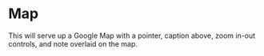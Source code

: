 # Map
This will serve up a Google Map with a pointer, caption above, zoom in-out controls, and note overlaid on the map.
